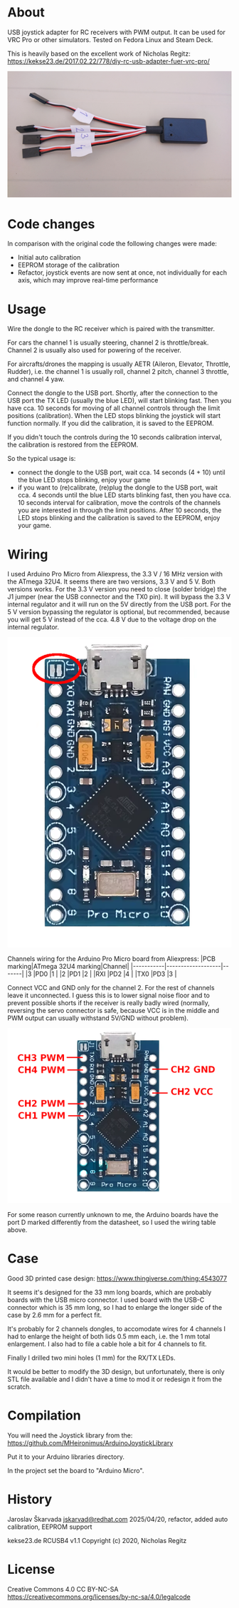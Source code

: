 # About
USB joystick adapter for RC receivers with PWM output. It can be used for
VRC Pro or other simulators. Tested on Fedora Linux and Steam Deck.

This is heavily based on the excellent work of Nicholas Regitz:
https://kekse23.de/2017.02.22/778/diy-rc-usb-adapter-fuer-vrc-pro/

![Dongle](/dongle.jpg)

# Code changes
In comparison with the original code the following changes were made:

* Initial auto calibration
* EEPROM storage of the calibration
* Refactor, joystick events are now sent at once, not individually for
  each axis, which may improve real-time performance

# Usage
Wire the dongle to the RC receiver which is paired with the transmitter.

For cars the channel 1 is usually steering, channel 2 is throttle/break.
Channel 2 is usually also used for powering of the receiver.

For aircrafts/drones the mapping is usually AETR (Aileron, Elevator,
Throttle, Rudder), i.e. the channel 1 is usually roll, channel 2 pitch,
channel 3 throttle, and channel 4 yaw.

Connect the dongle to the USB port. Shortly, after the connection to the USB
port the TX LED (usually the blue LED), will start blinking fast. Then you
have cca. 10 seconds for moving of all channel controls through the limit
positions (calibration). When the LED stops blinking the joystick will
start function normally. If you did the calibration, it is saved to the
EEPROM.

If you didn't touch the controls during the 10 seconds calibration
interval, the calibration is restored from the EEPROM.

So the typical usage is:
- connect the dongle to the USB port, wait cca. 14 seconds (4 + 10) until
the blue LED stops blinking, enjoy your game
- if you want to (re)calibrate, (re)plug the dongle to the USB port, wait
cca. 4 seconds until the blue LED starts blinking fast, then you have
cca. 10 seconds interval for calibration, move the controls of the channels
you are interested in through the limit positions. After 10 seconds, the LED
stops blinking and the calibration is saved to the EEPROM, enjoy your game.

# Wiring
I used Arduino Pro Micro from Aliexpress, the 3.3 V / 16 MHz version with
the ATmega 32U4. It seems there are two versions, 3.3 V and 5 V. Both versions
works. For the 3.3 V version you need to close (solder bridge) the J1 jumper
(near the USB connector and the TX0 pin). It will bypass the 3.3 V internal
regulator and it will run on the 5V directly from the USB port. For the 5 V
version bypassing the regulator is optional, but recommended, because you
will get 5 V instead of the cca. 4.8 V due to the voltage drop on the internal
regulator.

![Jumper J1](/promicro_j1.png)

Channels wiring for the Arduino Pro Micro board from Aliexpress:
|PCB marking|ATmega 32U4 marking|Channel|
|-----------|-------------------|-------|
|3          |PD0                |1      |
|2          |PD1                |2      |
|RXI        |PD2                |4      |
|TX0        |PD3                |3      |

Connect VCC and GND only for the channel 2. For the rest of channels leave it
unconnected. I guess this is to lower signal noise floor and to prevent
possible shorts if the receiver is really badly wired (normally, reversing the
servo connector is safe, because VCC is in the middle and PWM output can
usually withstand 5V/GND without problem).

![Wiring](/promicro_wiring.png)

For some reason currently unknown to me, the Arduino boards have the port D
marked differently from the datasheet, so I used the wiring table above.

# Case
Good 3D printed case design:
https://www.thingiverse.com/thing:4543077

It seems it's designed for the 33 mm long boards, which are probably boards with the
USB micro connector. I used board with the USB-C connector which is 35 mm long,
so I had to enlarge the longer side of the case by 2.6 mm for a perfect fit.

It's probably for 2 channels dongles, to accomodate wires for 4 channels I had
to enlarge the height of both lids 0.5 mm each, i.e. the 1 mm total enlargement.
I also had to file a cable hole a bit for 4 channels to fit.

Finally I drilled two mini holes (1 mm) for the RX/TX LEDs.

It would be better to modify the 3D design, but unfortunately, there is only
STL file available and I didn't have a time to mod it or redesign it from the
scratch.

# Compilation
You will need the Joystick library from the:
https://github.com/MHeironimus/ArduinoJoystickLibrary

Put it to your Arduino libraries directory.

In the project set the board to "Arduino Micro".

# History
Jaroslav Škarvada <jskarvad@redhat.com>
2025/04/20, refactor, added auto calibration, EEPROM support

kekse23.de RCUSB4 v1.1
Copyright (c) 2020, Nicholas Regitz

# License
Creative Commons 4.0 CC BY-NC-SA
https://creativecommons.org/licenses/by-nc-sa/4.0/legalcode
